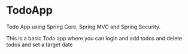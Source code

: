 # TodoApp
Todo App using Spring Core, Spring MVC and Spring Security.

This is a basic Todo app where you can login and add todos and delete todos and set a target date
